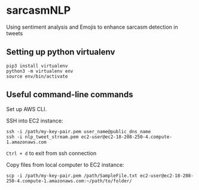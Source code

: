 # sarcasmNLP
Using sentiment analysis and Emojis to enhance sarcasm detection in tweets

## Setting up python virtualenv
```
pip3 install virtualenv
python3 -m virtualenv env
source env/bin/activate
```

## Useful command-line commands
Set up AWS CLI.

SSH into EC2 instance:
```
ssh -i /path/my-key-pair.pem user_name@public_dns_name
ssh -i nlp_tweet_stream.pem ec2-user@ec2-18-208-250-4.compute-1.amazonaws.com
```
`Ctrl + d` to exit from ssh connection

Copy files from local computer to EC2 instance:
```
scp -i /path/my-key-pair.pem /path/SampleFile.txt ec2-user@ec2-18-208-250-4.compute-1.amazonaws.com:~/path/to/folder/
```
